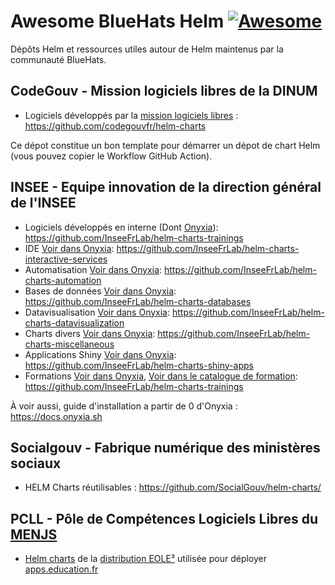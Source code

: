 # Awesome BlueHats Helm [![Awesome](https://cdn.rawgit.com/sindresorhus/awesome/d7305f38d29fed78fa85652e3a63e154dd8e8829/media/badge.svg)](https://github.com/sindresorhus/awesome)

Dépôts Helm et ressources utiles autour de Helm maintenus par la communauté BlueHats.

## CodeGouv - Mission logiciels libres de la DINUM

- Logiciels développés par la [mission logiciels libres](https://code.gouv.fr/fr/) : https://github.com/codegouvfr/helm-charts

Ce dépot constitue un bon template pour démarrer un dépot de chart Helm (vous pouvez copier le Workflow GitHub Action).

## INSEE - Equipe innovation de la direction général de l'INSEE

- Logiciels développés en interne (Dont [Onyxia](https://onyxia.sh)): https://github.com/InseeFrLab/helm-charts-trainings
- IDE [Voir dans Onyxia](https://datalab.sspcloud.fr/catalog/ide): https://github.com/InseeFrLab/helm-charts-interactive-services
- Automatisation [Voir dans Onyxia](https://datalab.sspcloud.fr/catalog/automation): https://github.com/InseeFrLab/helm-charts-automation
- Bases de données [Voir dans Onyxia](https://datalab.sspcloud.fr/catalog/databases): https://github.com/InseeFrLab/helm-charts-databases
- Datavisualisation [Voir dans Onyxia](): https://github.com/InseeFrLab/helm-charts-datavisualization
- Charts divers [Voir dans Onyxia](https://datalab.sspcloud.fr/catalog/divers): https://github.com/InseeFrLab/helm-charts-miscellaneous
- Applications Shiny [Voir dans Onyxia](https://datalab.sspcloud.fr/catalog/dataviz): https://github.com/InseeFrLab/helm-charts-shiny-apps
- Formations [Voir dans Onyxia](https://datalab.sspcloud.fr/catalog/inseefrlab-helm-charts-trainings), [Voir dans le catalogue de formation](https://www.sspcloud.fr/formation?search=&path=%5B%22FuncampR%20-%20Spellbook%20(EN%20-%20WIP)%22%5D): https://github.com/InseeFrLab/helm-charts-trainings

À voir aussi, guide d'installation a partir de 0 d'Onyxia : https://docs.onyxia.sh

## Socialgouv - Fabrique numérique des ministères sociaux

- HELM Charts réutilisables : https://github.com/SocialGouv/helm-charts/

## PCLL - Pôle de Compétences Logiciels Libres du [MENJS](https://www.education.gouv.fr/)

- [Helm charts](https://gitlab.mim-libre.fr/search?search=helm-chart&group_id=11) de la [distribution EOLE³](https://wiki.eole.education/fr/pr%C3%A9sentation) utilisée pour déployer [apps.education.fr](https://apps.education.fr)
